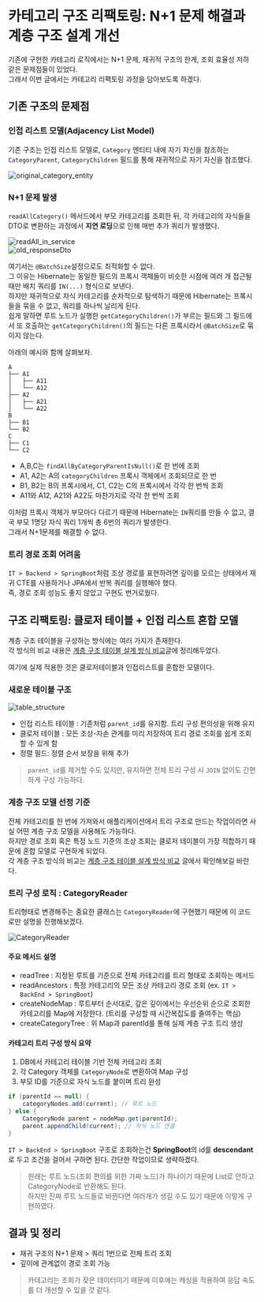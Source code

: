 # 카테고리 구조 리팩토링: N+1 문제 해결과 계층 구조 설계 개선

기존에 구현한 카테고리 로직에서는 N+1 문제, 재귀적 구조의 한계, 조회 효율성 저하 같은 문제점들이 있었다.  
그래서 이번 글에서는 카테고리 리팩토링 과정을 담아보도록 하겠다.

## 기존 구조의 문제점

### 인접 리스트 모델(Adjacency List Model)

기존 구조는 인접 리스트 모델로, `Category` 엔티티 내에 자기 자신을 참조하는 `CategoryParent`, `CategoryChildren` 필드를 통해 재귀적으로 자기 자신을 참조했다.

![original_category_entity](./img/category/original_category.png)

### N+1 문제 발생

`readAllCategory()` 메서드에서 부모 카테고리를 조회한 뒤, 각 카테고리의 자식들을 DTO로 변환하는 과정에서 **지연 로딩**으로 인해 매번 추가 쿼리가 발생했다.

![readAll_in_service](img/category/readAll_in_service.png)  
![old_responseDto](img/category/old_responseDto.png)

여기서는 `@BatchSize`설정으로도 최적화할 수 없다.  
그 이유는 Hibernate는 동일한 필드의 프록시 객체들이 비슷한 시점에 여러 개 접근될 때만 배치 쿼리를 `IN(...)` 형식으로 보낸다.  
하지만 재귀적으로 자식 카테고리를 순차적으로 탐색하기 때문에 Hibernate는 프록시들을 묶을 수 없고, 쿼리를 하나씩 날리게 된다.  
쉽게 말하면 루트 노드가 실행한 `getCategoryChildren()`가 부르는 필드와 그 필드에서 또 호출하는 `getCategoryChildren()`의 필드는 다른 프록시라서 `@BatchSize`로 묶이지
않는다.

아래의 예시와 함께 살펴보자.

```
A
├── A1
│   ├── A11
│   └── A12
├── A2
│   ├── A21
│   └── A22
B
├── B1
└── B2
C
├── C1
└── C2
```

- A,B,C는 `findAllByCategoryParentIsNull()`로 한 번에 조회
- A1, A2는 A의 `categoryChildren` 프록시 객체에서 조회되므로 한 번
- B1, B2는 B의 프록시에서, C1, C2는 C의 프록시에서 각각 한 번씩 조회
- A11와 A12, A21와 A22도 마찬가지로 각각 한 번씩 조회

이처럼 프록시 객체가 부모마다 다르기 때문에 Hibernate는 `IN`쿼리를 만들 수 없고, 결국 부모 1명당 자식 쿼리 1개씩 총 6번의 쿼리가 발생한다.  
그래서 N+1문제를 해결할 수 없다.

### 트리 경로 조회 어려움

`IT > Backend > SpringBoot`처럼 조상 경로를 표현하려면 깊이를 모르는 상태에서 재귀 CTE를 사용하거나 JPA에서 반복 쿼리를 실행해야 했다.  
즉, 경로 조회 성능도 좋지 않았고 구현도 번거로웠다.

## 구조 리팩토링: 클로저 테이블 + 인접 리스트 혼합 모델

계층 구조 테이블을 구성하는 방식에는 여러 가지가 존재한다.  
각 방식의 비교 내용은 [계층 구조 테이블 설계 방식 비교](https://nuheajiohc.tistory.com/51)글에 정리해두었다.

여기에 실제 적용한 것은 클로저테이블과 인접리스트를 혼합한 모델이다.

### 새로운 테이블 구조

![table_structure](img/category/table_structure.png)

- 인접 리스트 테이블 : 기존처럼 `parent_id`를 유지함. 트리 구성 편의성을 위해 유지
- 클로저 테이블 : 모든 조상-자손 관계를 미리 저장하여 트리 경로 조회를 쉽게 조회할 수 있게 함
- 정렬 필드: 정렬 순서 보장을 위해 추가

> `parent_id`를 제거할 수도 있지만, 유지하면 전체 트리 구성 시 `JOIN` 없이도 간편하게 구성 가능하다.

### 계층 구조 모델 선정 기준

전체 카테고리를 한 번에 가져와서 애플리케이션에서 트리 구조로 만드는 작업이라면 사실 어떤 계층 구조 모델을 사용해도 가능하다.  
하지만 경로 조회 혹은 특정 노드 기준의 조상 조회는 클로저 테이블이 가장 적합하기 때문에 혼합 모델로 구현하게 되었다.  
각 계층 구조 방식의 비교는 [계층 구조 테이블 설계 방식 비교](https://nuheajiohc.tistory.com/51) 글에서 확인해보길 바란다.

### 트리 구성 로직 : CategoryReader

트리형태로 변경해주는 중요한 클래스는 `CategoryReader`에 구현했기 때문에 이 코드로만 설명을 진행해보겠다.

![CategoryReader](img/category/CategoryReader.png)

#### 주요 메서드 설명

- readTree : 지정된 루트를 기준으로 전체 카테고리를 트리 형태로 조회하는 메서드
- readAncestors : 특정 카테고리의 모든 조상 카테고리 경로 조회 (ex. `IT > BackEnd > SpringBoot`)
- createNodeMap : 루트부터 순서대로, 갚은 깊이에서는 우선순위 순으로 조회한 카테고리를 Map에 저장한다. (트리를 구성할 때 시간복잡도를 줄여주는 핵심)
- createCategoryTree : 위 Map과 parentId를 통해 실제 계층 구조 트리 생성

#### 카테고리 트리 구성 방식 요약

1. DB에서 카테고리 테이블 기반 전체 카테고리 조회
2. 각 Category 객체를 `CategoryNode`로 변환하여 Map 구성
3. 부모 ID를 기준으로 자식 노드를 붙이며 트리 완성

``` java
if (parentId == null) {
    categoryNodes.add(current); // 루트 노드
} else {
    CategoryNode parent = nodeMap.get(parentId);
    parent.appendChild(current); // 자식 노드 연결
}
```

`IT > BackEnd > SpringBoot` 구조로 조회하는건 **SpringBoot**의 id를 **descendant** 로 두고 조건을 걸어서 구하면 된다. 간단한 작업이므로 생략하겠다.


> 원래는 루트 노드(조회 편의를 위한 가짜 노드)가 하나이기 때문에 List<categoryNode>로 안하고 CategoryNode로 반환해도 된다.  
> 하지만 진짜 루트 노드들로 바뀐다면 여러개가 생길 수도 있기 때문에 이렇게 구현하였다.

## 결과 및 정리

- 재귀 구조의 N+1 문제 > 쿼리 1번으로 전체 트리 조회
- 깊이에 관계없이 경로 조회 가능

> 카테고리는 조회가 잦은 데이터이기 때문에 이후에는 캐싱을 적용하여 응답 속도를 더 개선할 수 있을 것 같다.